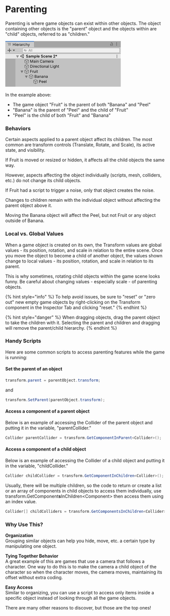 # Parenting

Parenting is where game objects can exist within other objects. The object containing other objects is the "parent" object and the objects within are "child" objects, referred to as "children."

![](../../.gitbook/assets/image%20%2877%29.png)

In the example above:

* The game object "Fruit" is the parent of both "Banana" and "Peel"
* "Banana" is the parent of "Peel" and the child of "Fruit"
* "Peel" is the child of both "Fruit" and "Banana"

### **Behaviors**

Certain aspects applied to a parent object affect its children. The most common are transform controls \(Translate, Rotate, and Scale\), its active state, and visibility.

If Fruit is moved or resized or hidden, it affects all the child objects the same way.

However, aspects affecting the object individually \(scripts, mesh, colliders, etc.\) do not change its child objects.

If Fruit had a script to trigger a noise, only that object creates the noise.

Changes to children remain with the individual object without affecting the parent object above it.

Moving the Banana object will affect the Peel, but not Fruit or any object outside of Banana.

### Local vs. Global Values

When a game object is created on its own, the Transform values are global values - its position, rotation, and scale in relation to the entire scene. Once you move the object to become a child of another object, the values shown change to local values - its position, rotation, and scale in relation to its parent. 

This is why sometimes, rotating child objects within the game scene looks funny. Be careful about changing values - especially scale - of parenting objects.

{% hint style="info" %}
To help avoid issues, be sure to "reset" or "zero out" new empty game objects by right-clicking on the Transform component in the Inspector Tab and clicking "reset."
{% endhint %}

{% hint style="danger" %}
When dragging objects, drag the parent object to take the children with it. Selecting the parent and children and dragging will remove the parent/child hierarchy.
{% endhint %}

### Handy Scripts

Here are some common scripts to access parenting features while the game is running:

#### **Set the parent of an object**

```csharp
transform.parent = parentObject.transform;
```

and

```csharp
transform.SetParent(parentObject.transform);
```

#### **Access a component of a parent object**

Below is an example of accessing the Collider of the parent object and putting it in the variable, "parentCollider."

```csharp
Collider parentCollider = transform.GetComponentInParent<Collider>();
```

#### **Access a component of a child object**

Below is an example of accessing the Collider of a child object and putting it in the variable, "childCollider."

```csharp
Collider childCollider = transform.GetComponentInChildren<Collider>();
```

Usually, there will be multiple children, so the code to return or create a list or an array of components in child objects to access them individually, use transform.GetComponent**s**InChildren&lt;Component&gt; then access them using an index value.

```csharp
Collider[] childColliders = transform.GetComponentsInChildren<Collider>();
```

### **Why Use This?**

**Organization**  
Grouping similar objects can help you hide, move, etc. a certain type by manipulating one object.

**Tying Together Behavior**  
A great example of this are games that use a camera that follows a character. One way to do this is to make the camera a child object of the character so when the character moves, the camera moves, maintaining its offset without extra coding.

**Easy Access**  
Similar to organizing, you can use a script to access only items inside a specific object instead of looking through all the game objects.

There are many other reasons to discover, but those are the top ones! 

